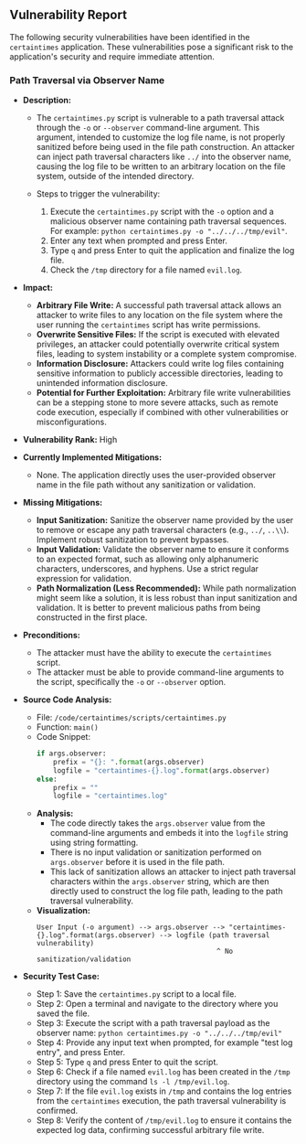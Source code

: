 ## Vulnerability Report

The following security vulnerabilities have been identified in the `certaintimes` application. These vulnerabilities pose a significant risk to the application's security and require immediate attention.

### Path Traversal via Observer Name

- **Description:**
    - The `certaintimes.py` script is vulnerable to a path traversal attack through the `-o` or `--observer` command-line argument. This argument, intended to customize the log file name, is not properly sanitized before being used in the file path construction. An attacker can inject path traversal characters like `../` into the observer name, causing the log file to be written to an arbitrary location on the file system, outside of the intended directory.

    - Steps to trigger the vulnerability:
        1. Execute the `certaintimes.py` script with the `-o` option and a malicious observer name containing path traversal sequences. For example: `python certaintimes.py -o "../../../tmp/evil"`.
        2. Enter any text when prompted and press Enter.
        3. Type `q` and press Enter to quit the application and finalize the log file.
        4. Check the `/tmp` directory for a file named `evil.log`.

- **Impact:**
    - **Arbitrary File Write:** A successful path traversal attack allows an attacker to write files to any location on the file system where the user running the `certaintimes` script has write permissions.
    - **Overwrite Sensitive Files:** If the script is executed with elevated privileges, an attacker could potentially overwrite critical system files, leading to system instability or a complete system compromise.
    - **Information Disclosure:** Attackers could write log files containing sensitive information to publicly accessible directories, leading to unintended information disclosure.
    - **Potential for Further Exploitation:** Arbitrary file write vulnerabilities can be a stepping stone to more severe attacks, such as remote code execution, especially if combined with other vulnerabilities or misconfigurations.

- **Vulnerability Rank:** High

- **Currently Implemented Mitigations:**
    - None. The application directly uses the user-provided observer name in the file path without any sanitization or validation.

- **Missing Mitigations:**
    - **Input Sanitization:** Sanitize the observer name provided by the user to remove or escape any path traversal characters (e.g., `../`, `..\\`). Implement robust sanitization to prevent bypasses.
    - **Input Validation:** Validate the observer name to ensure it conforms to an expected format, such as allowing only alphanumeric characters, underscores, and hyphens. Use a strict regular expression for validation.
    - **Path Normalization (Less Recommended):** While path normalization might seem like a solution, it is less robust than input sanitization and validation. It is better to prevent malicious paths from being constructed in the first place.

- **Preconditions:**
    - The attacker must have the ability to execute the `certaintimes` script.
    - The attacker must be able to provide command-line arguments to the script, specifically the `-o` or `--observer` option.

- **Source Code Analysis:**
    - File: `/code/certaintimes/scripts/certaintimes.py`
    - Function: `main()`
    - Code Snippet:
        ```python
        if args.observer:
            prefix = "{}: ".format(args.observer)
            logfile = "certaintimes-{}.log".format(args.observer)
        else:
            prefix = ""
            logfile = "certaintimes.log"
        ```
    - **Analysis:**
        - The code directly takes the `args.observer` value from the command-line arguments and embeds it into the `logfile` string using string formatting.
        - There is no input validation or sanitization performed on `args.observer` before it is used in the file path.
        - This lack of sanitization allows an attacker to inject path traversal characters within the `args.observer` string, which are then directly used to construct the log file path, leading to the path traversal vulnerability.
    - **Visualization:**
        ```
        User Input (-o argument) --> args.observer --> "certaintimes-{}.log".format(args.observer) --> logfile (path traversal vulnerability)
                                                    ^ No sanitization/validation
        ```

- **Security Test Case:**
    - Step 1: Save the `certaintimes.py` script to a local file.
    - Step 2: Open a terminal and navigate to the directory where you saved the file.
    - Step 3: Execute the script with a path traversal payload as the observer name: `python certaintimes.py -o "../../../tmp/evil"`
    - Step 4: Provide any input text when prompted, for example "test log entry", and press Enter.
    - Step 5: Type `q` and press Enter to quit the script.
    - Step 6: Check if a file named `evil.log` has been created in the `/tmp` directory using the command `ls -l /tmp/evil.log`.
    - Step 7: If the file `evil.log` exists in `/tmp` and contains the log entries from the `certaintimes` execution, the path traversal vulnerability is confirmed.
    - Step 8: Verify the content of `/tmp/evil.log` to ensure it contains the expected log data, confirming successful arbitrary file write.